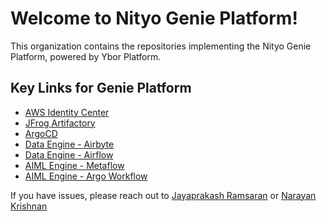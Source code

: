 # Welcome to Nityo Genie Platform!
This organization contains the repositories implementing the Nityo Genie Platform, powered by Ybor Platform.

## Key Links for Genie Platform

 - [AWS Identity Center](https://ybor.awsapps.com/start/#/) 
 - [JFrog Artifactory](https://p6m.jfrog.io/ui/login/)
 - [ArgoCD](https://genie-platforms-argocd.o11n.p6m.run/) 
 - [Data Engine - Airbyte](https://airbyte.eks.us-east-2.aws.dev.genie-platforms.p6m.run/)
 - [Data Engine - Airflow](https://airflow.eks.us-east-2.aws.dev.genie-platforms.p6m.run/)
 - [AIML Engine - Metaflow](https://metaflow.eks.us-east-2.aws.dev.genie-platforms.p6m.run/)
 - [AIML Engine - Argo Workflow](https://argo-workflows.eks.us-east-2.aws.dev.genie-platforms.p6m.run/)

If you have issues, please reach out to [Jayaprakash Ramsaran](mailto:jp.ramsaran@nityo.com) or [Narayan Krishnan](mailto:narayan@ybor.ai)
